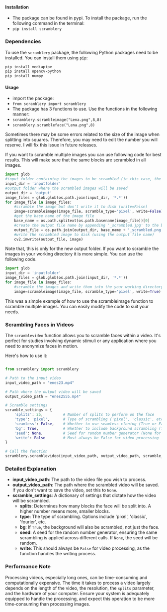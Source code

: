 #### Installation
- The package can be found in pypi. To install the package, run the following command in the terminal:
- `pip install scramblery`

### Dependencies
To use the `scramblery` package, the following Python packages need to be installed. You can install them using `pip`:

```sh
pip install mediapipe
pip install opencv-python
pip install numpy
```

#### Usage
- import the package:
- `from scramblery import scramblery`
- The package has 3 functions to use. Use the functions in the following manner:
- `scramblery.scrambleimage("Lena.png",8,8)`
- `scramblery.scrambleface("Lena.png",8)`
  
Sometimes there may be some errors related to the size of the image when splitting into squares. Therefore, you may need to edit the number you will reserve. I will fix this issue in future releases.



If you want to scramble multiple images you can use following code for best results. This will make sure that the same blocks are scrambled in all images.

```python
import glob
#input folder containing the images to be scrambled (in this case, the folder is called 'inputfolder' in my working directory)
input_dir = 'inputfolder'
#output folder where the scrambled images will be saved 
output_dir = 'output'
image_files = glob.glob(os.path.join(input_dir, '*.*'))
for image_file in image_files:
    #scramble the image but don't write it to disk (write=False)
    image=scrambleimage(image_file, scramble_type='pixel', write=False)
    #get the base name of the image file
    base_name = os.path.splitext(os.path.basename(image_file))[0]
    #create the output file name by appending '_scrambled.jpg' to the base name. You can change the extension to .png or .jpg
    output_file = os.path.join(output_dir, base_name + '_scrambled.png')
    #write the scrambled image to disk (using the output file name)
    cv2.imwrite(output_file, image)
```

Note that, this is only for the new output folder. If you want to scramble the images in your working directory it is more simple. You can use the following code.

```python
import glob
input_dir = 'inputfolder'
image_files = glob.glob(os.path.join(input_dir, '*.*'))
for image_file in image_files:
    #scramble the images and write them into the your working directory.
    image=scrambleimage(image_file, scramble_type='pixel', write=True)
```

This was a simple example of how to use the scrambleimage function to scramble multiple images. You can easily modify the code to suit your needs.


### Scrambling Faces in Videos


The `scramblevideo` function allows you to scramble faces within a video. It's perfect for studies involving dynamic stimuli or any application where you need to anonymize faces in motion.

Here's how to use it: 

```python

from scramblery import scramblery

# Path to the input video
input_video_path = "enes23.mp4"

# Path where the output video will be saved
output_video_path = "enes2555.mp4"

# Scramble settings
scramble_settings = {
    'splits': 25,         # Number of splits to perform on the face
    'type': 'pixel',      # Type of scrambling ('pixel', 'classic', etc.)
    'seamless': False,    # Whether to use seamless cloning (True or False)
    'bg': True,           # Whether to include background scrambling (True or False)
    'seed': None,         # Seed for random number generator (None for random seed)
    'write': False        # Must always be False for video processing
}

# Call the function
scramblery.scramblevideo(input_video_path, output_video_path, scramble_settings)
```

### Detailed Explanation

- **input_video_path**: The path to the video file you wish to process.
- **output_video_path**: The path where the scrambled video will be saved. If you don't want to save the video, set this to `None`.
- **scramble_settings**: A dictionary of settings that dictate how the video will be scrambled.
  - **splits**: Determines how many blocks the face will be split into. A higher number means more, smaller blocks.
  - **type**: The type of scrambling. Options include 'pixel', 'classic', 'fourier', etc.
  - **bg**: If `True`, the background will also be scrambled, not just the face.
  - **seed**: A seed for the random number generator, ensuring the same scrambling is applied across different calls. If `None`, the seed will be random.
  - **write**: This should always be `False` for video processing, as the function handles the writing process.

### Performance Note
Processing videos, especially long ones, can be time-consuming and computationally expensive. The time it takes to process a video largely depends on the length of the video, the resolution, the `splits` parameter, and the hardware of your computer. Ensure your system is adequately equipped to handle the processing, and expect this operation to be more time-consuming than processing images.

